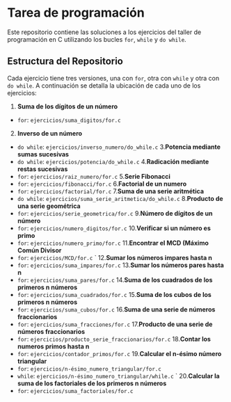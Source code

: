  # Tarea de programación 
Este repositorio contiene las soluciones a los ejercicios del taller de programación en C utilizando los bucles `for`, `while` y `do while`. 
## Estructura del Repositorio 
Cada ejercicio tiene tres versiones, una con `for`, otra con `while` y otra con `do while`. A continuación se detalla la ubicación de cada uno de los ejercicios: 
1. **Suma de los dígitos de un número** 
- `for`: `ejercicios/suma_digitos/for.c` 
2. **Inverso de un número** 
- `do while`: `ejercicios/inverso_numero/do_while.c` 
3.**Potencia mediante sumas sucesivas** 
- `do while`: `ejercicios/potencia/do_while.c` 
4.**Radicación mediante restas sucesivas** 
- `for`: `ejercicios/raiz_numero/for.c` 
5.**Serie Fibonacci** 
- `for`: `ejercicios/fibonacci/for.c`
6.**Factorial de un numero** 
- `for`: `ejercicios/factorial/for.c` 
7.**Suma de una serie aritmética** 
- `do while`: `ejercicios/suma_serie_aritmetica/do_while.c`
8.**Producto de una serie geométrica** 
- `for`: `ejercicios/serie_geometrica/for.c` 
9.**Número de dígitos de un número** 
- `for`: `ejercicios/numero_digitos/for.c` 
10.**Verificar si un número es primo** 
- `for`: `ejercicios/numero_primo/for.c` 
11.**Encontrar el MCD (Máximo Común Divisor** 
- `for`: `ejercicios/MCD/for.c` `
12.**Sumar los números impares hasta n** 
- `for`: `ejercicios/suma_impares/for.c` 
13.**Sumar los números pares hasta n** 
- `for`: `ejercicios/suma_pares/for.c` 
14.**Suma de los cuadrados de los primeros n números** 
- `for`: `ejercicios/suma_cuadrados/for.c` 
15.**Suma de los cubos de los primeros n números** 
- `for`: `ejercicios/suma_cubos/for.c` 
16.**Suma de una serie de números fraccionarios** 
- `for`: `ejercicios/suma_fracciones/for.c` 
17.**Producto de una serie de números fraccionarios** 
- `for`: `ejercicios/producto_serie_fraccionarios/for.c` 
18.**Contar los numeros primos hasta n** 
- `for`: `ejercicios/contador_primos/for.c` 
19.**Calcular el n-ésimo número triangular** 
- `for`: `ejercicios/n-ésimo_numero_triangular/for.c` 
- `while`: `ejercicios/n-ésimo_numero_triangular/while.c` `
20.**Calcular la suma de los factoriales de los primeros n números** 
- `for`: `ejercicios/suma_factoriales/for.c` 
